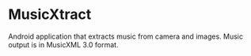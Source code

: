 MusicXtract
===========

Android application that extracts music from camera and images. Music output is
in MusicXML 3.0 format.

